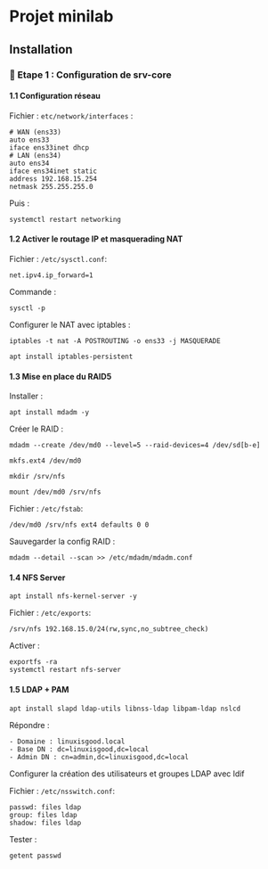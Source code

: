 # Projet minilab

  

## Installation

  

### 🔧 Etape 1 : Configuration de srv-core

  

#### 1.1 Configuration réseau

  

Fichier : ``etc/network/interfaces`` :

  

    # WAN (ens33)
    auto ens33
    iface ens33inet dhcp
    # LAN (ens34)
    auto ens34
    iface ens34inet static
    address 192.168.15.254
    netmask 255.255.255.0

  

Puis :

    systemctl restart networking

#### 1.2 Activer le routage IP et masquerading NAT

Fichier : `/etc/sysctl.conf`:

    net.ipv4.ip_forward=1

Commande :

    sysctl -p
    
Configurer le NAT avec iptables :

    iptables -t nat -A POSTROUTING -o ens33 -j MASQUERADE

    apt install iptables-persistent

  

#### 1.3 Mise en place du RAID5

Installer :

    apt install mdadm -y

Créer le RAID :

    mdadm --create /dev/md0 --level=5 --raid-devices=4 /dev/sd[b-e]

    mkfs.ext4 /dev/md0

    mkdir /srv/nfs

    mount /dev/md0 /srv/nfs

Fichier : `/etc/fstab`:

    /dev/md0 /srv/nfs ext4 defaults 0 0

Sauvegarder la config RAID :

    mdadm --detail --scan >> /etc/mdadm/mdadm.conf

#### 1.4 NFS Server

    apt install nfs-kernel-server -y

Fichier : `/etc/exports`:

    /srv/nfs 192.168.15.0/24(rw,sync,no_subtree_check)

Activer :

    exportfs -ra
    systemctl restart nfs-server

  

#### 1.5 LDAP + PAM

    apt install slapd ldap-utils libnss-ldap libpam-ldap nslcd

Répondre : 

    - Domaine : linuxisgood.local 
    - Base DN : dc=linuxisgood,dc=local 
    - Admin DN : cn=admin,dc=linuxisgood,dc=local

Configurer la création des utilisateurs et groupes LDAP avec ldif

Fichier : `/etc/nsswitch.conf`:

    passwd: files ldap
    group: files ldap
    shadow: files ldap

Tester :

    getent passwd
